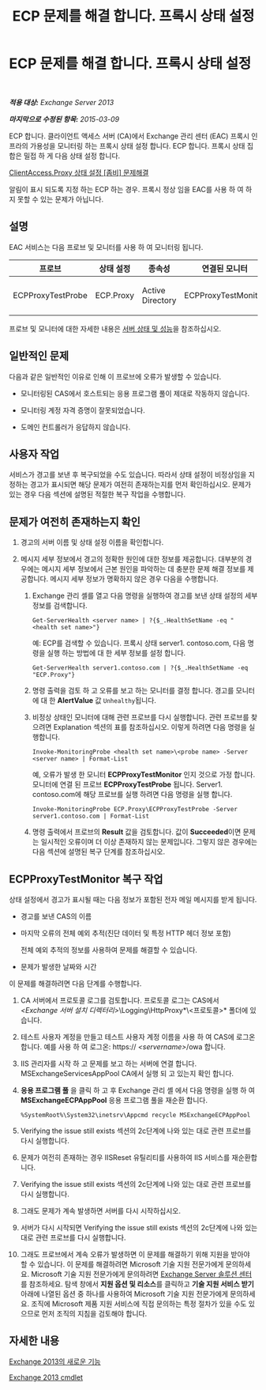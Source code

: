 ﻿---
title: ECP 문제를 해결 합니다. 프록시 상태 설정
TOCTitle: ECP 문제를 해결 합니다. 프록시 상태 설정
ms:assetid: f2289f81-56cb-40b5-9108-8782976cccc8
ms:mtpsurl: https://technet.microsoft.com/ko-kr/library/ms.exch.scom.ecp.proxy(v=EXCHG.150)
ms:contentKeyID: 53275590
ms.date: 03/06/2017
mtps_version: v=EXCHG.150
ms.translationtype: MT
---

# ECP 문제를 해결 합니다. 프록시 상태 설정

 

_**적용 대상:** Exchange Server 2013_

_**마지막으로 수정된 항목:** 2015-03-09_

ECP 합니다. 클라이언트 액세스 서버 (CA)에서 Exchange 관리 센터 (EAC) 프록시 인프라의 가용성을 모니터링 하는 프록시 상태 설정 합니다. ECP 합니다. 프록시 상태 집합은 밀접 하 게 다음 상태 설정 합니다.

[ClientAccess.Proxy 상태 설정 \[좀비\] 문제해결](troubleshooting-clientaccess-proxy-health-set.md)

알림이 표시 되도록 지정 하는 ECP 하는 경우. 프록시 정상 임을 EAC를 사용 하 여 하지 못할 수 있는 문제가 아닙니다.

## 설명

EAC 서비스는 다음 프로브 및 모니터를 사용 하 여 모니터링 됩니다.


<table>
<colgroup>
<col style="width: 25%" />
<col style="width: 25%" />
<col style="width: 25%" />
<col style="width: 25%" />
</colgroup>
<thead>
<tr class="header">
<th>프로브</th>
<th>상태 설정</th>
<th>종속성</th>
<th>연결된 모니터</th>
</tr>
</thead>
<tbody>
<tr class="odd">
<td><p>ECPProxyTestProbe</p></td>
<td><p>ECP.Proxy</p></td>
<td><p>Active Directory</p></td>
<td><p>ECPProxyTestMonitor</p></td>
</tr>
</tbody>
</table>


프로브 및 모니터에 대한 자세한 내용은 [서버 상태 및 성능](https://technet.microsoft.com/ko-kr/library/jj150551\(v=exchg.150\))을 참조하십시오.

## 일반적인 문제

다음과 같은 일반적인 이유로 인해 이 프로브에 오류가 발생할 수 있습니다.

  - 모니터링된 CAS에서 호스트되는 응용 프로그램 풀이 제대로 작동하지 않습니다.

  - 모니터링 계정 자격 증명이 잘못되었습니다.

  - 도메인 컨트롤러가 응답하지 않습니다.

## 사용자 작업

서비스가 경고를 보낸 후 복구되었을 수도 있습니다. 따라서 상태 설정이 비정상임을 지정하는 경고가 표시되면 해당 문제가 여전히 존재하는지를 먼저 확인하십시오. 문제가 있는 경우 다음 섹션에 설명된 적절한 복구 작업을 수행합니다.

## 문제가 여전히 존재하는지 확인

1.  경고의 서버 이름 및 상태 설정 이름을 확인합니다.

2.  메시지 세부 정보에서 경고의 정확한 원인에 대한 정보를 제공합니다. 대부분의 경우에는 메시지 세부 정보에서 근본 원인을 파악하는 데 충분한 문제 해결 정보를 제공합니다. 메시지 세부 정보가 명확하지 않은 경우 다음을 수행합니다.
    
    1.  Exchange 관리 셸를 열고 다음 명령을 실행하여 경고를 보낸 상태 설정의 세부 정보를 검색합니다.
        
            Get-ServerHealth <server name> | ?{$_.HealthSetName -eq "<health set name>"}
        
        예: ECP를 검색할 수 있습니다. 프록시 상태 server1. contoso.com, 다음 명령을 실행 하는 방법에 대 한 세부 정보를 설정 합니다.
        
            Get-ServerHealth server1.contoso.com | ?{$_.HealthSetName -eq "ECP.Proxy"}
    
    2.  명령 출력을 검토 하 고 오류를 보고 하는 모니터를 결정 합니다. 경고를 모니터에 대 한 **AlertValue** 값 `Unhealthy`됩니다.
    
    3.  비정상 상태인 모니터에 대해 관련 프로브를 다시 실행합니다. 관련 프로브를 찾으려면 Explanation 섹션의 표를 참조하십시오. 이렇게 하려면 다음 명령을 실행합니다.
        
            Invoke-MonitoringProbe <health set name>\<probe name> -Server <server name> | Format-List
        
        예, 오류가 발생 한 모니터 **ECPProxyTestMonitor** 인지 것으로 가정 합니다. 모니터에 연결 된 프로브 **ECPProxyTestProbe** 됩니다. Server1. contoso.com에 해당 프로브를 실행 하려면 다음 명령을 실행 합니다.
        
            Invoke-MonitoringProbe ECP.Proxy\ECPProxyTestProbe -Server server1.contoso.com | Format-List
    
    4.  명령 출력에서 프로브의 **Result** 값을 검토합니다. 값이 **Succeeded**이면 문제는 일시적인 오류이며 더 이상 존재하지 않는 문제입니다. 그렇지 않은 경우에는 다음 섹션에 설명된 복구 단계를 참조하십시오.

## ECPProxyTestMonitor 복구 작업

상태 설정에서 경고가 표시될 때는 다음 정보가 포함된 전자 메일 메시지를 받게 됩니다.

  - 경고를 보낸 CAS의 이름

  - 마지막 오류의 전체 예외 추적(진단 데이터 및 특정 HTTP 헤더 정보 포함)
    
    전체 예외 추적의 정보를 사용하여 문제를 해결할 수 있습니다.

  - 문제가 발생한 날짜와 시간

이 문제를 해결하려면 다음 단계를 수행합니다.

1.  CA 서버에서 프로토콜 로그를 검토합니다. 프로토콜 로그는 CAS에서 *\<Exchange 서버 설치 디렉터리\>*\\Logging\\HttpProxy*\\\<프로토콜\>* 폴더에 있습니다.

2.  테스트 사용자 계정을 만들고 테스트 사용자 계정 이름을 사용 하 여 CAS에 로그온 합니다. 예를 사용 하 여 로그온: https:// *\<servername\>*/owa 합니다.

3.  IIS 관리자를 시작 하 고 문제를 보고 하는 서버에 연결 합니다. MSExchangeServicesAppPool CA에서 실행 되 고 있는지 확인 합니다.

4.  **응용 프로그램 풀** 을 클릭 하 고 후 Exchange 관리 셸 에서 다음 명령을 실행 하 여 **MSExchangeECPAppPool** 응용 프로그램 풀을 재순환 합니다.
    
        %SystemRoot%\System32\inetsrv\Appcmd recycle MSExchangeECPAppPool

5.  Verifying the issue still exists 섹션의 2c단계에 나와 있는 대로 관련 프로브를 다시 실행합니다.

6.  문제가 여전히 존재하는 경우 IISReset 유틸리티를 사용하여 IIS 서비스를 재순환합니다.

7.  Verifying the issue still exists 섹션의 2c단계에 나와 있는 대로 관련 프로브를 다시 실행합니다.

8.  그래도 문제가 계속 발생하면 서버를 다시 시작하십시오.

9.  서버가 다시 시작되면 Verifying the issue still exists 섹션의 2c단계에 나와 있는 대로 관련 프로브를 다시 실행합니다.

10. 그래도 프로브에서 계속 오류가 발생하면 이 문제를 해결하기 위해 지원을 받아야 할 수 있습니다. 이 문제를 해결하려면 Microsoft 기술 지원 전문가에게 문의하세요. Microsoft 기술 지원 전문가에게 문의하려면 [Exchange Server 솔루션 센터](https://go.microsoft.com/fwlink/p/?linkid=180809)를 참조하세요. 탐색 창에서 **지원 옵션 및 리소스**를 클릭하고 **기술 지원 서비스 받기** 아래에 나열된 옵션 중 하나를 사용하여 Microsoft 기술 지원 전문가에게 문의하세요. 조직에 Microsoft 제품 지원 서비스에 직접 문의하는 특정 절차가 있을 수도 있으므로 먼저 조직의 지침을 검토해야 합니다.

## 자세한 내용

[Exchange 2013의 새로운 기능](https://technet.microsoft.com/ko-kr/library/jj150540\(v=exchg.150\))

[Exchange 2013 cmdlet](https://technet.microsoft.com/ko-kr/library/bb124413\(v=exchg.150\))

